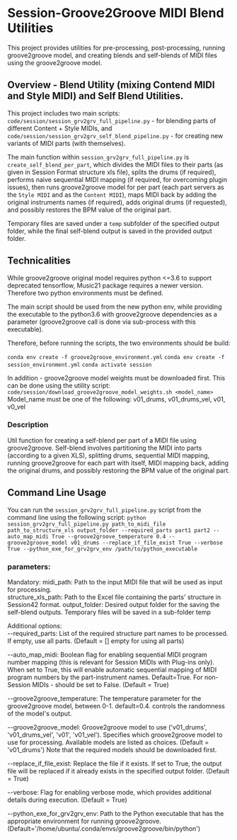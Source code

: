 # Session-Groove2Groove MIDI Blend Utilities
This project provides utilities for pre-processing, post-processing, running groove2groove model, and creating blends and self-blends of MIDI files using the groove2groove model.

## Overview - Blend Utility (mixing Contend MIDI and Style MIDI) and Self Blend Utilities.
This project includes two main scripts: 
`code/session/session_grv2grv_full_pipeline.py` - for blending parts of different Content + Style MIDIs, 
and `code/session/session_grv2grv_self_blend_pipeline.py` - for creating new variants of MIDI parts (with themselves).


The main function within `session_grv2grv_full_pipeline.py` is `create_self_blend_per_part`, which divides the MIDI files to their parts (as given in Session Format structure xls file), splits the drums (if required), performs naive sequential MIDI mapping (if required, for overcoming plugin issues), then runs groove2groove model for per part (each part servers as the `Style MIDI` and as the `Content MIDI`), maps MIDI back by adding the original instruments names (if required), adds original drums (if requested), and possibly restores the BPM value of the original part.

Temporary files are saved under a `temp` subfolder of the specified output folder, while the final self-blend output is saved in the provided output folder.

## Technicalities
While groove2groove original model requires python <=3.6 to support deprecated tensorflow, Music21 package requires a newer version. Therefore two python environments must be defined.

The main script should be used from the new python env, while providing the executable to the python3.6 with groove2groove dependencies as a parameter (groove2groove call is done via sub-process with this executable).

Therefore, before running the scripts, the two environments should be build:

```conda env create -f groove2groove_environment.yml```
```conda env create -f session_environment.yml```
```conda activate session```

In addition - groove2groove model weights must be downloaded first. This can be done using the utility script: 
```code/session/download_groove2groove_model_weights.sh <model_name>```
Model_name must be one of the following: v01_drums, v01_drums_vel, v01, v0_vel

### Description

Util function for creating a self-blend per part of a MIDI file using groove2groove. Self-blend involves partitioning the MIDI into parts (according to a given XLS), splitting drums, sequential MIDI mapping, running groove2groove for each part with itself, MIDI mapping back, adding the original drums, and possibly restoring the BPM value of the original part.


## Command Line Usage
You can run the `session_grv2grv_full_pipeline.py` script from the command line using the following script:
```python session_grv2grv_full_pipeline.py path_to_midi_file path_to_structure_xls output_folder --required_parts part1 part2 --auto_map_midi True --groove2groove_temperature 0.4 --groove2groove_model v01_drums --replace_if_file_exist True --verbose True --python_exe_for_grv2grv_env /path/to/python_executable```

### parameters:
Mandatory:
  midi_path: Path to the input MIDI file that will be used as input for processing.      
  structure_xls_path: Path to the Excel file containing the parts' structure in Session42 format.
  output_folder: Desired output folder for the saving the self-blend outputs. 
    Temporary files will be saved in a sub-folder temp

Additional options:      
  --required_parts: List of the required structure part names to be processed. If empty, use all parts. (Default = [] empty for using all parts)
  
  --auto_map_midi: Boolean flag for enabling sequential MIDI program number mapping (this is relevant for Session MIDIs with Plug-ins only). 
      When set to True, this will enable automatic sequential mapping of MIDI program numbers by the part-instrument names. Default=True.
      For non-Session MIDIs - should be set to False. (Default = True)
  
  --groove2groove_temperature: The temperature parameter for the groove2groove model, between 0-1. default=0.4. controls the randomness of the model's output.

  --groove2groove_model: Groove2groove model to use ('v01_drums', 'v01_drums_vel', 'v01', 'v01_vel'). 
      Specifies which groove2groove model to use for processing. Available models are listed as choices. (Default = 'v01_drums') 
      Note that the required models should be downloaded first. 

  --replace_if_file_exist: Replace the file if it exists. 
  If set to True, the output file will be replaced if it already exists in the specified output folder. (Default = True)

  --verbose: Flag for enabling verbose mode, which provides additional details during execution. (Default = True)

  --python_exe_for_grv2grv_env: Path to the Python executable that has the appropriate environment for running groove2groove. (Default='/home/ubuntu/.conda/envs/groove2groove/bin/python')




